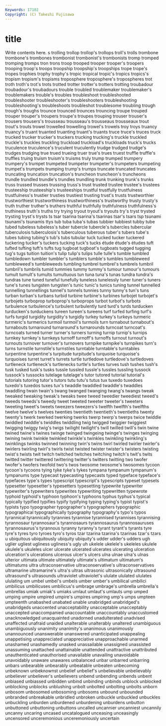 ```yaml
---
Keywords: 17102 
Copyright: (C) Takeshi Fujisawa
---
```


# title

Write contents here.
s trolling trollop trollop's trollops troll's trolls trombone trombone's trombones
trombonist trombonist's trombonists tromp tromped tromping tromps tron trons troop
trooped trooper trooper's troopers trooping troop's troops troopship troopship's troopships
trope trope's tropes trophies trophy trophy's tropic tropical tropic's tropics
tropics's tropism tropism's tropisms troposphere troposphere's tropospheres trot troth troth's
trot's trots trotted trotter trotter's trotters trotting troubadour troubadour's troubadours
trouble troubled troublemaker troublemaker's troublemakers trouble's troubles troubleshoot troubleshooted troubleshooter
troubleshooter's troubleshooters troubleshooting troubleshooting's troubleshoots troubleshot troublesome troubling trough trough's
troughs trounce trounced trounces trouncing troupe trouped trouper trouper's troupers
troupe's troupes trouping trouser trouser's trousers trousers's trousseau trousseau's trousseaus
trousseaux trout trout's trouts trowel trowelled trowelling trowel's trowels troy
troys truancy truancy's truant truanted truanting truant's truants truce truce's
truces truck trucked trucker trucker's truckers trucking trucking's truckle truckled
truckle's truckles truckling truckload truckload's truckloads truck's trucks truculence truculence's
truculent truculently trudge trudged trudge's trudges trudging true trued trueing
truer true's trues truest truffle truffle's truffles truing truism truism's
truisms truly trump trumped trumpery trumpery's trumpet trumpeted trumpeter trumpeter's
trumpeters trumpeting trumpet's trumpets trumping trump's trumps truncate truncated truncates
truncating truncation truncation's truncheon truncheon's truncheons trundle trundled trundle's trundles
trundling trunk trunking trunk's trunks truss trussed trusses trussing truss's
trust trusted trustee trustee's trustees trusteeship trusteeship's trusteeships trustful trustfully
trustfulness trustfulness's trustier trusties trustiest trusting trust's trusts trustworthier trustworthiest
trustworthiness trustworthiness's trustworthy trusty trusty's truth truther truther's truthers truthful
truthfully truthfulness truthfulness's truthiness truth's truths try trying tryout tryout's
tryouts try's tryst trysted trysting tryst's trysts ts tsar tsarina
tsarina's tsarinas tsar's tsars tsp tsunami tsunami's tsunamis ttys tub
tuba tuba's tubas tubbier tubbiest tubby tube tubed tubeless tubeless's
tuber tubercle tubercle's tubercles tubercular tuberculosis tuberculosis's tuberculous tuberous tuber's
tubers tube's tubes tubing tubing's tub's tubs tubular tuck tucked
tucker tuckered tuckering tucker's tuckers tucking tuck's tucks étude étude's
études tuft tufted tufting tuft's tufts tug tugboat tugboat's tugboats
tugged tugging tug's tugs tuition tuition's tulip tulip's tulips tulle
tulle's tumble tumbled tumbledown tumbler tumbler's tumblers tumble's tumbles tumbleweed
tumbleweed's tumbleweeds tumbling tumbrel tumbrel's tumbrels tumbril tumbril's tumbrils tumid
tummies tummy tummy's tumour tumour's tumours tumult tumult's tumults tumultuous
tun tuna tuna's tunas tundra tundra's tundras tune tuned tuneful
tunefully tuneless tunelessly tuner tuner's tuners tune's tunes tungsten tungsten's
tunic tunic's tunics tuning tunnel tunnelled tunnelling tunnellings tunnel's tunnels
tunnies tunny tunny's tun's tuns turban turban's turbans turbid turbine
turbine's turbines turbojet turbojet's turbojets turboprop turboprop's turboprops turbot turbot's
turbots turbulence turbulence's turbulent turbulently turd turd's turds turducken turducken's
turduckens tureen tureen's tureens turf turfed turfing turf's turfs turgid
turgidity turgidity's turgidly turkey turkey's turkeys turmeric turmeric's turmerics turmoil
turmoil's turmoils turn turnabout turnabout's turnabouts turnaround turnaround's turnarounds turncoat
turncoat's turncoats turned turner turner's turners turning turnip turnip's turnips
turnkey turnkey's turnkeys turnoff turnoff's turnoffs turnout turnout's turnouts turnover
turnover's turnovers turnpike turnpike's turnpikes turn's turns turnstile turnstile's turnstiles
turntable turntable's turntables turpentine turpentine's turpitude turpitude's turquoise turquoise's turquoises
turret turret's turrets turtle turtledove turtledove's turtledoves turtleneck turtleneck's turtlenecks
turtle's turtles turves tush tushes tush's tusk tusked tusk's tusks
tussle tussled tussle's tussles tussling tussock tussock's tussocks tutelage tutelage's
tutor tutored tutorial tutorial's tutorials tutoring tutor's tutors tutu tutu's
tutus tux tuxedo tuxedoes tuxedo's tuxedos tuxes tux's twaddle twaddled
twaddle's twaddles twaddling twain twain's twang twanged twanging twang's twangs
tweak tweaked tweaking tweak's tweaks twee tweed tweedier tweediest tweed's
tweeds tweeds's tweedy tweet tweeted tweeter tweeter's tweeters tweeting tweet's
tweets tweezers tweezers's twelfth twelfth's twelfths twelve twelve's twelves twenties
twentieth twentieth's twentieths twenty twenty's twerk twerked twerking twerks twerp
twerp's twerps twice twiddle twiddled twiddle's twiddles twiddling twig twigged
twiggier twiggiest twigging twiggy twig's twigs twilight twilight's twill twilled
twill's twin twine twined twine's twines twinge twinged twingeing twinge's
twinges twinging twining twink twinkle twinkled twinkle's twinkles twinkling twinkling's
twinklings twinks twinned twinning twin's twins twirl twirled twirler twirler's
twirlers twirling twirl's twirls twist twisted twister twister's twisters twisting
twist's twists twit twitch twitched twitches twitching twitch's twit's twits
twitted twitter twittered twittering twitter's twitters twitting two twofer twofer's
twofers twofold two's twos twosome twosome's twosomes tycoon tycoon's tycoons
tying tyke tyke's tykes tympana tympanum tympanum's tympanums type typecast
typecasting typecasts typed typeface typeface's typefaces type's types typescript typescript's
typescripts typeset typesets typesetter typesetter's typesetters typesetting typewrite typewriter typewriter's
typewriters typewrites typewriting typewritten typewrote typhoid typhoid's typhoon typhoon's typhoons
typhus typhus's typical typically typified typifies typify typifying typing typing's
typist typist's typists typo typographer typographer's typographers typographic typographical typographically
typography typography's typo's typos tyrannical tyrannically tyrannies tyrannise tyrannised tyrannises
tyrannising tyrannosaur tyrannosaur's tyrannosaurs tyrannosaurus tyrannosauruses tyrannosaurus's tyrannous tyranny tyranny's
tyrant tyrant's tyrants tyre tyre's tyres tyro tyroes tyro's tyros
tzar tzarina tzarina's tzarinas tzar's tzars u ubiquitous ubiquitously ubiquity
ubiquity's udder udder's udders ugh uglier ugliest ugliness ugliness's ugly
uh ukelele ukelele's ukeleles ukulele ukulele's ukuleles ulcer ulcerate ulcerated
ulcerates ulcerating ulceration ulceration's ulcerations ulcerous ulcer's ulcers ulna ulnae
ulna's ulnas ulterior ultimata ultimate ultimately ultimate's ultimatum ultimatum's ultimatums
ultra ultraconservative ultraconservative's ultraconservatives ultramarine ultramarine's ultra's ultras ultrasonic ultrasonically
ultrasound ultrasound's ultrasounds ultraviolet ultraviolet's ululate ululated ululates ululating um
umbel umbel's umbels umber umber's umbilical umbilici umbilicus umbilicuses umbilicus's
umbrage umbrage's umbrella umbrella's umbrellas umiak umiak's umiaks umlaut umlaut's
umlauts ump umped umping umpire umpired umpire's umpires umpiring ump's
umps umpteen umpteenth unabashed unabated unable unabridged unabridged's unabridgeds unaccented
unacceptability unacceptable unacceptably unaccepted unaccompanied unaccountable unaccountably unaccustomed unacknowledged unacquainted
unadorned unadulterated unadvised unaffected unafraid unaided unalterable unalterably unaltered unambiguous
unambiguously unanimity unanimity's unanimous unanimously unannounced unanswerable unanswered unanticipated unappealing
unappetising unappreciated unappreciative unapproachable unarmed unashamed unashamedly unasked unassailable unassigned
unassisted unassuming unattached unattainable unattended unattractive unattributed unauthenticated unauthorised unavailable
unavailing unavoidable unavoidably unaware unawares unbalanced unbar unbarred unbarring unbars
unbearable unbearably unbeatable unbeaten unbecoming unbeknown unbeknownst unbelief unbelief's unbelievable
unbelievably unbeliever unbeliever's unbelievers unbend unbending unbends unbent unbiased unbiassed
unbidden unbind unbinding unbinds unblock unblocked unblocking unblocks unblushing unbolt
unbolted unbolting unbolts unborn unbosom unbosomed unbosoming unbosoms unbound unbounded
unbranded unbreakable unbridled unbroken unbuckle unbuckled unbuckles unbuckling unburden unburdened
unburdening unburdens unbutton unbuttoned unbuttoning unbuttons uncalled uncannier uncanniest uncannily
uncanny uncaring uncased uncatalogued unceasing unceasingly uncensored unceremonious unceremoniously uncertain
